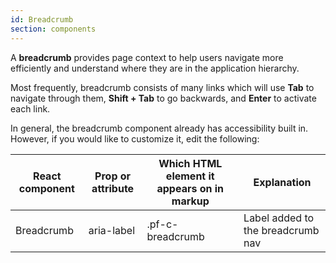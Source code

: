 ```yaml
---
id: Breadcrumb
section: components
---
```


A **breadcrumb** provides page context to help users navigate more efficiently and understand where they are in the application hierarchy.

Most frequently, breadcrumb consists of many links which will use **Tab** to navigate through them, **Shift + Tab** to go backwards, and **Enter** to activate each link. 


In general, the breadcrumb component already has accessibility built in. However, if you would like to customize it, edit the following:

| React component| Prop or attribute | Which HTML element it appears on in markup | Explanation | 
|---|---|---|---|
| Breadcrumb | aria-label | .pf-c-breadcrumb | Label added to the breadcrumb nav |